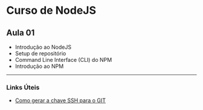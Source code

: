 # Curso de NodeJS


## Aula 01
- Introdução ao NodeJS
- Setup de repositório
- Command Line Interface (CLI) do NPM
- Introdução ao NPM

---
### Links Úteis

* [Como gerar a chave SSH para o GIT](https://docs.github.com/pt/authentication/connecting-to-github-with-ssh/generating-a-new-ssh-key-and-adding-it-to-the-ssh-agent)
